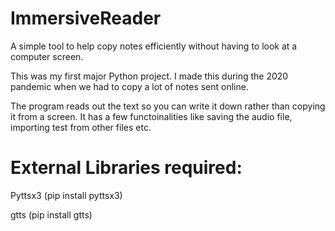 # ImmersiveReader

A simple tool to help copy notes efficiently without having to look at a computer screen.

This was my first major Python project. I made this during the 2020 pandemic when we had to copy a lot of notes sent online.

The program reads out the text so you can write it down rather than copying it from a screen. It has a few functoinalities like saving the audio file, importing test from other files etc.

# External Libraries required:
Pyttsx3 (pip install pyttsx3)

gtts (pip install gtts)

